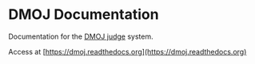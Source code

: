# DMOJ Documentation
Documentation for the [DMOJ judge](https://github.com/DMOJ/judge) system.

Access at [https://dmoj.readthedocs.org](https://dmoj.readthedocs.org)
